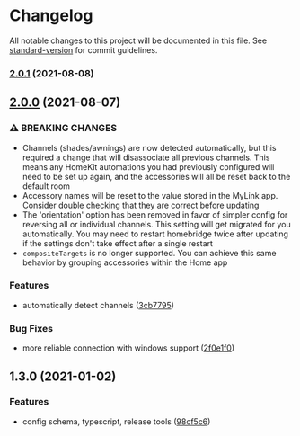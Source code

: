 # Changelog

All notable changes to this project will be documented in this file. See [standard-version](https://github.com/conventional-changelog/standard-version) for commit guidelines.

### [2.0.1](https://github.com/dgreif/homebridge-mylink/compare/v2.0.0...v2.0.1) (2021-08-08)

## [2.0.0](https://github.com/dgreif/homebridge-mylink/compare/v1.3.0...v2.0.0) (2021-08-07)


### ⚠ BREAKING CHANGES

* Channels (shades/awnings) are now detected automatically, but this required a change that will disassociate all previous channels.  This means any HomeKit automations you had previously configured will need to be set up again, and the accessories will all be reset back to the default room
* Accessory names will be reset to the value stored in the MyLink app.  Consider double checking that they are correct before updating
* The 'orientation' option has been removed in favor of simpler config for reversing all or individual channels.  This setting will get migrated for you automatically. You may need to restart homebridge twice after updating if the settings don't take effect after a single restart
* `compositeTargets` is no longer supported.  You can achieve this same behavior by grouping accessories within the Home app

### Features

* automatically detect channels ([3cb7795](https://github.com/dgreif/homebridge-mylink/commit/3cb7795d93919fdab64f70b3693b0b05e66a2fa1))


### Bug Fixes

* more reliable connection with windows support ([2f0e1f0](https://github.com/dgreif/homebridge-mylink/commit/2f0e1f054536cca1dc95f41dec1d600923435d24))

## 1.3.0 (2021-01-02)


### Features

* config schema, typescript, release tools ([98cf5c6](https://github.com/dgreif/homebridge-mylink/commit/98cf5c621599184dee1e92bb74a1475767a1f74f))
